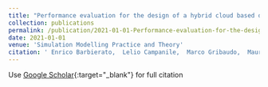 ```yaml
---
title: "Performance evaluation for the design of a hybrid cloud based distance synchronous and asynchronous learning architecture"
collection: publications
permalink: /publication/2021-01-01-Performance-evaluation-for-the-design-of-a-hybrid-cloud-based-distance-synchronous-and-asynchronous-learning-architecture
date: 2021-01-01
venue: 'Simulation Modelling Practice and Theory'
citation: ' Enrico Barbierato,  Lelio Campanile,  Marco Gribaudo,  Mauro Iacono,  Michele Mastroianni,  Stefania Nacchia, &quot;Performance evaluation for the design of a hybrid cloud based distance synchronous and asynchronous learning architecture.&quot; Simulation Modelling Practice and Theory, 2021.'
---
```

Use [Google Scholar](https://scholar.google.com/scholar?q=Performance+evaluation+for+the+design+of+a+hybrid+cloud+based+distance+synchronous+and+asynchronous+learning+architecture){:target="_blank"} for full citation